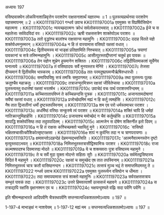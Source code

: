 अध्यायः 197

वसिष्ठवाक्येन लोकविनाशान्निवृत्तेन पराशरेण राक्षसनाशार्थं यज्ञारम्भः ॥ 1 ॥ पुलस्त्यप्रार्थनया पराशरेण यज्ञसमापनम् ॥ 2 ॥
KK0111197001	गन्धर्व उवाच 
KK0111197001a	एवमुक्तः स विप्रर्षिर्वसिष्ठेन महात्मना ।
KK0111197001c	न्ययच्छदात्मनः क्रोधं सर्वलोकपराभवात् ॥
KK0111197002a	ईजे च स महातेजाः सर्ववेदविदां वरः ।
KK0111197002c	ऋषी राक्षससत्रेण शाक्तेयोऽथ पराशरः ॥
KK0111197003a	ततो वृद्धांश्च बालांश्च राक्षसान्स महामुनिः ।
KK0111197003c	ददाह वितते यज्ञे शक्तेर्वधमनुस्मरन् ॥
KK0111197004a	न हि तं वारयामास वसिष्ठो रक्षसां वधात् ।
KK0111197004c	द्वितीयामस्य मां भाङ्क्षं प्रतिज्ञामिति निश्चयात् ॥
KK0111197005a	त्रयाणां पावकानां च सत्रे तस्मिन्महामुनिः ।
KK0111197005c	आसीत्पुरस्ताद्दीप्तानां चतुर्थ इव पावकः ॥
KK0111197006a	तेन यज्ञेन शुभ्रेण हूयमानेन शक्तितः ।
KK0111197006c	तद्विदीपितमाकाशं सूर्येणेव घनात्यये ॥
KK0111197007a	तं वसिष्ठादयः सर्वे मुनयस्तत्र मेनिरे ।
KK0111197007c	तेजसा दीप्यमानं वै द्वितीयमिव भास्करम् ॥
KK0111197008a	ततः परमदुष्प्रापमन्यैर्ऋषिरुधारधीः ।
KK0111197008c	समापिपयिषुः सत्रं तमत्रिः समुपागमत् ॥
KK0111197009a	तथा पुलस्त्यः पुलहः क्रतुश्चैव महाक्रतुः ।
KK0111197009c	तत्राजग्मुरमित्रघ्न रक्षसां जीवितेप्सया ॥
KK0111197010a	पुलस्त्यस्तु वधात्तेषां रक्षसां भरतर्षभ ।
KK0111197010c	उवाचेदं वचः पार्थ पराशरमरिन्दमम् ॥
KK0111197011a	कच्चित्तातापविघ्नं ते कच्चिन्नन्दसि पुत्रक ।
KK0111197011c	अजानतामदोषाणां सर्वेषां रक्षसां वधात् ॥
KK0111197012a	प्रजोच्छेदमिमं मह्यं न हि कर्तु त्वमर्हसि ।
KK0111197012c	नैष तात द्विजातीनां धर्मो दृष्टस्तपस्विनाम् ॥
KK0111197013a	शम एव परो धर्मस्तमाचर पराशर ।
KK0111197013c	अधर्मिष्ठं वरिष्ठः सन्कुरुषे त्वं पराशर ॥
KK0111197014a	शक्तिं चापि हि धर्मज्ञं नातिक्रान्तुमिहार्हसि ।
KK0111197014c	प्रजायाश्च ममोच्छेदं न चैवं कर्तुमर्हसि ॥
KK0111197015a	शापाद्धि शक्तेर्वासिष्ठ तदा तदुपपादितम् ।
KK0111197015c	आत्मजेन स दोषेण शक्तिर्नीत इतो दिवम् ॥
KK0111197016a	न हि तं राक्षसः कश्चिच्छक्तो भक्षयितुं मुने ।
KK0111197016c	`वासिष्ठो भक्षितश्चासीत्कौशिकोत्सृष्टरक्षसा ।
KK0111197016e	शापं न कुर्वन्ति तदा न च त्राणपरायणाः ॥
KK0111197017a	क्षमावन्तोऽदहन्देहं देहमन्यद्भवत्विति ।
KK0111197017c	'आत्मनैवात्मनस्तेन दृष्टो मृत्युस्तदाऽभवत् ॥
KK0111197018a	निमित्तभूतस्तत्रासीद्विश्वामित्रः पराशर ।
KK0111197018c	राजा कल्माषपादश्च दिवमारुह्य मोदते ॥
KK0111197019a	ये च शक्त्यवराः पुत्रा वसिष्ठस्य महामुने ।
KK0111197019c	ते च सर्वे मुदा युक्ता मोदन्ते सहिताः सुरैः ॥
KK0111197020a	सर्वमेतद्वसिष्ठस्य विदितं वै महामुने ।
KK0111197020c	रक्षसां च समुच्छेद एष तात तपस्विनाम् ॥
KK0111197021a	निमित्तभूतस्त्वं चात्र क्रतौ वासिष्ठनन्दन ।
KK0111197021c	तत्सत्रं मुञ्च भद्रं ते समाप्तमिदमस्तु ते ॥
KK0111197022	गन्धर्व उवाच 
KK0111197022a	एवमुक्तः पुलस्त्येन वसिष्ठेन च धीमता ।
KK0111197022c	तदा समापयामास सत्रं शाक्तो महामुनिः ॥
KK0111197023a	सर्वराक्षससत्राय सम्भृतं पावकं तदा ।
KK0111197023c	उत्तरे हिमवत्पार्श्वे उत्ससर्ज महावने ॥
KK0111197024a	स तत्राद्यापि रक्षांसि वृक्षानश्मन एव च ।
KK0111197024c	भक्षयन्दृश्यते वह्निः सदा पर्वणि पर्वणि ॥ 

इति श्रीमन्महाभारते आदिपर्वणि चैत्ररथपर्वणि सप्तनवत्यधिकशततमोऽध्यायः ॥ 197 ॥

1-197-4 माभाङ्क्षं न नाशयेयम् ॥ 1-197-12 मह्यं मम ॥ सप्तनवत्यधिकशततमोऽध्यायः ॥ 197 ॥

